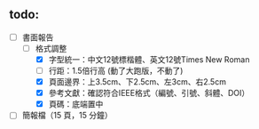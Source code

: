 
## todo:
- [ ] 書面報告
  - [ ] 格式調整
    - [x] 字型統一：中文12號標楷體、英文12號Times New Roman
    - [ ] 行距：1.5倍行高 (動了大跑版，不動了)
    - [x] 頁面邊界：上3.5cm、下2.5cm、左3cm、右2.5cm
    - [x] 參考文獻：確認符合IEEE格式（編號、引號、斜體、DOI）
    - [x] 頁碼：底端置中
- [ ] 簡報檔（15 頁，15 分鐘）
